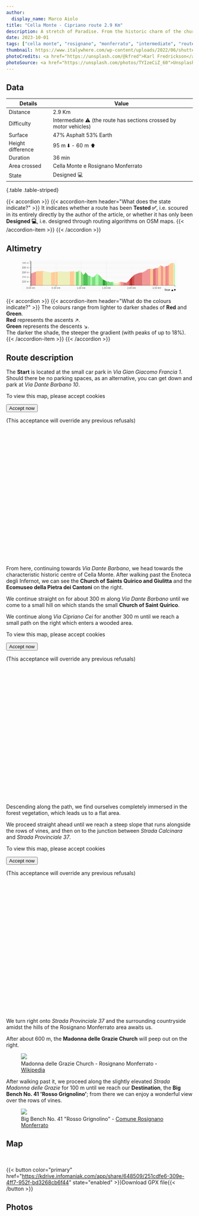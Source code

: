 ```yaml
---
author:
  display_name: Marco Aiolo
title: "Cella Monte - Cipriano route 2.9 Km"
description: A stretch of Paradise. From the historic charm of the churches to the boundless greenery of Monferrato
date: 2023-10-01
tags: ["cella monte", "rosignano", "monferrato", "intermediate", "route", "cipriano"]
thumbnail: https://www.italywhere.com/wp-content/uploads/2022/06/shutterstock_2010548228-1200x800.jpg
photoCredits: <a href="https://unsplash.com/@kfred">Karl Fredrickson</a>
photoSource: <a href="https://unsplash.com/photos/TYIzeCiZ_60">Unsplash</a>
---
```


## Data

| Details | Value |
| -- | ----------- |
| Distance | 2.9 Km  |
| Difficulty | Intermediate :warning: (the route has sections crossed by motor vehicles) |
| Surface | 47% Asphalt 53% Earth  |
| Height difference  | 95 m :arrow_down: - 60 m :arrow_up: |
| Duration | 36 min |
| Area crossed | Cella Monte e Rosignano Monferrato |
| State | Designed :computer: |
{.table .table-striped}

{{< accordion >}}
  {{< accordion-item header="What does the state indicate?" >}}
    It indicates whether a route has been **Tested :white_check_mark:**, i.e. scoured in its entirely directly by the author of the article, or whether it has only been **Designed :computer:**, i.e. designed through routing algorithms on OSM maps.
  {{< /accordion-item >}}
{{< /accordion >}}

## Altimetry

<figure class="figure">
  <img src="https://raw.githubusercontent.com/zelix888/monfit_site/aadfc16eae2355cb70c510200fe2a8bda66dbf34/routes/Cella_Monte/Elevation-Cella%20Monte%20-%20Cipriano.png" class="figure-img img-fluid w-100 rounded">
</figure>

{{< accordion >}}
  {{< accordion-item header="What do the colours indicate?" >}}
    The colours range from lighter to darker shades of **Red** and **Green**. </br>
    **Red** represents the ascents :arrow_upper_right:. </br>
    **Green** represents the descents :arrow_lower_right:. </br>
    The darker the shade, the steeper the gradient (with peaks of up to 18%).
  {{< /accordion-item >}}
{{< /accordion >}}

## Route description

The **Start** is located at the small car park in *Via Gian Giacomo Francia 1*. Should there be no parking spaces, as an alternative, you can get down and park at *Via Dante Barbano 10*.

<p class="text-center">
    <div class="google-maps-placeholder bg-body-tertiary text-center" 
         data-src="https://www.google.com/maps/embed?pb=!4v1698842932330!6m8!1m7!1sdzQKTot5RmrQwh76gtBi_w!2m2!1d45.07463208458687!2d8.391894109934423!3f334.52968817396345!4f1.396576694714014!5f1.52841521987171"
         data-width="600"
         data-height="450"
         style="width:600px;height:450px;">
        <div class="placeholder-content">
            <p>To view this map, please accept cookies</p>
            <button class="btn-accept-now">Accept now</button>
            <p class="small-text mt-4">(This acceptance will override any previous refusals)</p>
        </div>
    </div>
</p>

From here, continuing towards *Via Dante Barbano*, we head towards the characteristic historic centre of Cella Monte. After walking past the Enoteca degli Infernot, we can see the **Church of Saints Quirico and Giulitta** and the **Ecomuseo della Pietra dei Cantoni** on the right. 

We continue straight on for about 300 m along *Via Dante Barbano* until we come to a small hill on which stands the small **Church of Saint Quirico**.

We continue along *Via Cipriano Cei* for another 300 m until we reach a small path on the right which enters a wooded area.

<p class="text-center">
    <div class="google-maps-placeholder bg-body-tertiary text-center" 
         data-src="https://www.google.com/maps/embed?pb=!4v1698859155814!6m8!1m7!1s1uzxGKgzXUikJxV6zACyjQ!2m2!1d45.07962149898847!2d8.386153957073663!3f353.1223181010367!4f-1.6720128634095914!5f1.5480664474403407"
         data-width="600"
         data-height="450"
         style="width:600px;height:450px;">
        <div class="placeholder-content">
            <p>To view this map, please accept cookies</p>
            <button class="btn-accept-now">Accept now</button>
            <p class="small-text mt-4">(This acceptance will override any previous refusals)</p>
        </div>
    </div>
</p>

Descending along the path, we find ourselves completely immersed in the forest vegetation, which leads us to a flat area.

We proceed straight ahead until we reach a steep slope that runs alongside the rows of vines, and then on to the junction between *Strada Calcinara* and *Strada Provinciale 37*.

<p class="text-center">
    <div class="google-maps-placeholder bg-body-tertiary text-center" 
         data-src="https://www.google.com/maps/embed?pb=!4v1698860274397!6m8!1m7!1sTMrI92M_a8Ili_x-fH0Y3A!2m2!1d45.08845487454641!2d8.388872419549159!3f153.08842724469088!4f-0.21992496389938765!5f0.4000000000000002"
         data-width="600"
         data-height="450"
         style="width:600px;height:450px;">
        <div class="placeholder-content">
            <p>To view this map, please accept cookies</p>
            <button class="btn-accept-now">Accept now</button>
            <p class="small-text mt-4">(This acceptance will override any previous refusals)</p>
        </div>
    </div>
</p>

We turn right onto *Strada Provinciale 37* and the surrounding countryside amidst the hills of the Rosignano Monferrato area awaits us.

After about 600 m, the **Madonna delle Grazie Church** will peep out on the right.

<figure class="figure">
  <img src="https://upload.wikimedia.org/wikipedia/commons/thumb/7/7d/Rosignano_S.Maria_delle_Grazie.jpg/1920px-Rosignano_S.Maria_delle_Grazie.jpg" class="figure-img img-fluid rounded">
  <figcaption class="figure-caption">Madonna delle Grazie Church - Rosignano Monferrato - <a href="https://it.wikipedia.org/">Wikipedia</a></figcaption>
</figure>

After walking past it, we proceed along the slightly elevated *Strada Madonna delle Grazie* for 100 m until we reach our **Destination**, the **Big Bench No. 41 'Rosso Grignolino'**; from there we can enjoy a wonderful view over the rows of vines.

<figure class="figure">
  <img src="https://www.comune.rosignanomonferrato.al.it/it-it/immagine/img-45175-O-36-483-0-0-2f764f791fa0cb3dd3fcb881cd848b48" class="figure-img img-fluid rounded">
  <figcaption class="figure-caption">Big Bench No. 41 "Rosso Grignolino" - <a href="https://www.comune.rosignanomonferrato.al.it/it-it/vivere-il-comune/cosa-vedere/big-bench-panchina-gigante-rosso-grignolino-45175-1-00e5f36d1613cd50ea2e0b7caa0c4128">Comune Rosignano Monferrato</a></figcaption>
</figure>

## Map

<div id="map_cellamonte_cipriano" class="ratio ratio-16x9 w-100 rounded"></div> </br>

{{< button color="primary" href="https://kdrive.infomaniak.com/app/share/648509/251cdfe6-309e-4ff7-952f-bd3268cb6f44" state="enabled" >}}Download GPX file{{< /button >}}

## Photos